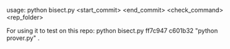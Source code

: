 usage:
python bisect.py <start_commit> <end_commit> <check_command> <rep_folder>

For using it to test on this repo:
python bisect.py ff7c947 c601b32 "python prover.py" .
